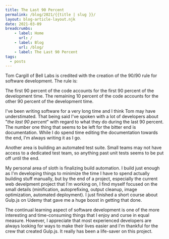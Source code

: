 ```yaml
---
title: The Last 90 Percent
permalink: /blog/2021/{{title | slug }}/
layout: blog-article-layout.njk
date: 2021-03-09
breadcrumbs:
    - label: Home
      url: /
    - label: Blog
      url: /blog/
    - label: The Last 90 Percent
tags:
  - posts
---
```


<!-- Excerpt Start -->
Tom Cargill of Bell Labs is credited with the creation of the 90/90 rule for software development. The rule is:

<div class="blockquote">
  <div class="blockquote-content">
The first 90 percent of the code accounts for the first 90 percent of the development time. The remaining 10 percent of the code accounts for the other 90 percent of the development time.
  </div>
</div>
<!-- Excerpt End -->

I've been writing software for a very long time and I think Tom may have understimated. That being said I've spoken with a lot of developers about "_the last 90 percent_" with regard to what they do during the last 90 percent. The number one thing that seems to be left for the bitter end is documentation. While I do spend time editing the documentation towards the end, I'm always writing it as I go.

Another area is building an automated test suite. Small teams may not have access to a dedicated test team, so anything past unit tests seems to be put off until the end.

My personal area of sloth is finalizing build automation. I build just enough as I'm developing things to minimize the time I have to spend actually building stuff manually, but by the end of a project, especially the current web develpment project that I'm working on, I find myself focused on the small details (minification, autoprefixing, output cleanup, image optimization, automated deployment). I just finished a short course about Gulp.js on Udemy that gave me a huge boost in getting that done.

The continual learning aspect of software development is one of the more interesting and time-consuming things that I enjoy and curse in equal measure. However, I appreciate that most experienced developers are always looking for ways to make their lives easier and I'm thankful for the crew that created Gulp.js. It really has been a life-saver on this project.